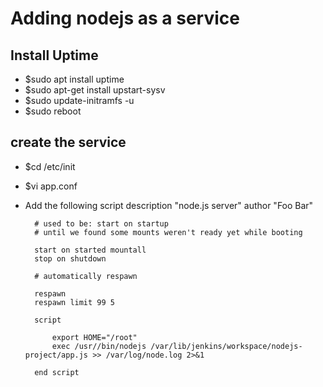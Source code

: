# Adding nodejs as a service

## Install Uptime 
* $sudo apt install uptime
* $sudo apt-get install upstart-sysv
* $sudo update-initramfs -u
* $sudo reboot

## create the service
* $cd /etc/init
* $vi app.conf
* Add the following script
		description "node.js server"
		author      "Foo Bar"
		
		# used to be: start on startup
		# until we found some mounts weren't ready yet while booting
		
		start on started mountall
		stop on shutdown
		
		# automatically respawn
		
		respawn
		respawn limit 99 5
		
		script
			
			export HOME="/root"
			exec /usr//bin/nodejs /var/lib/jenkins/workspace/nodejs-project/app.js >> /var/log/node.log 2>&1
		
		end script
